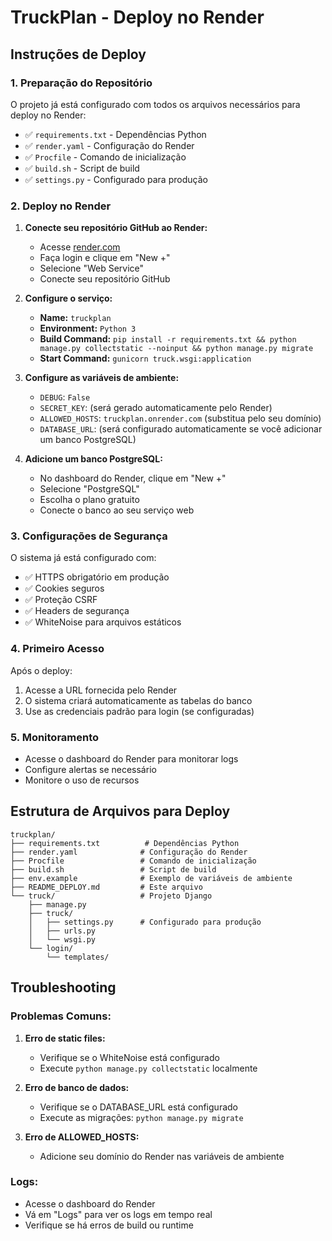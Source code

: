 # TruckPlan - Deploy no Render

## Instruções de Deploy

### 1. Preparação do Repositório

O projeto já está configurado com todos os arquivos necessários para deploy no Render:

- ✅ `requirements.txt` - Dependências Python
- ✅ `render.yaml` - Configuração do Render
- ✅ `Procfile` - Comando de inicialização
- ✅ `build.sh` - Script de build
- ✅ `settings.py` - Configurado para produção

### 2. Deploy no Render

1. **Conecte seu repositório GitHub ao Render:**
   - Acesse [render.com](https://render.com)
   - Faça login e clique em "New +"
   - Selecione "Web Service"
   - Conecte seu repositório GitHub

2. **Configure o serviço:**
   - **Name:** `truckplan`
   - **Environment:** `Python 3`
   - **Build Command:** `pip install -r requirements.txt && python manage.py collectstatic --noinput && python manage.py migrate`
   - **Start Command:** `gunicorn truck.wsgi:application`

3. **Configure as variáveis de ambiente:**
   - `DEBUG`: `False`
   - `SECRET_KEY`: (será gerado automaticamente pelo Render)
   - `ALLOWED_HOSTS`: `truckplan.onrender.com` (substitua pelo seu domínio)
   - `DATABASE_URL`: (será configurado automaticamente se você adicionar um banco PostgreSQL)

4. **Adicione um banco PostgreSQL:**
   - No dashboard do Render, clique em "New +"
   - Selecione "PostgreSQL"
   - Escolha o plano gratuito
   - Conecte o banco ao seu serviço web

### 3. Configurações de Segurança

O sistema já está configurado com:
- ✅ HTTPS obrigatório em produção
- ✅ Cookies seguros
- ✅ Proteção CSRF
- ✅ Headers de segurança
- ✅ WhiteNoise para arquivos estáticos

### 4. Primeiro Acesso

Após o deploy:
1. Acesse a URL fornecida pelo Render
2. O sistema criará automaticamente as tabelas do banco
3. Use as credenciais padrão para login (se configuradas)

### 5. Monitoramento

- Acesse o dashboard do Render para monitorar logs
- Configure alertas se necessário
- Monitore o uso de recursos

## Estrutura de Arquivos para Deploy

```
truckplan/
├── requirements.txt          # Dependências Python
├── render.yaml              # Configuração do Render
├── Procfile                 # Comando de inicialização
├── build.sh                 # Script de build
├── env.example              # Exemplo de variáveis de ambiente
├── README_DEPLOY.md         # Este arquivo
└── truck/                   # Projeto Django
    ├── manage.py
    ├── truck/
    │   ├── settings.py      # Configurado para produção
    │   ├── urls.py
    │   └── wsgi.py
    └── login/
        └── templates/
```

## Troubleshooting

### Problemas Comuns:

1. **Erro de static files:**
   - Verifique se o WhiteNoise está configurado
   - Execute `python manage.py collectstatic` localmente

2. **Erro de banco de dados:**
   - Verifique se o DATABASE_URL está configurado
   - Execute as migrações: `python manage.py migrate`

3. **Erro de ALLOWED_HOSTS:**
   - Adicione seu domínio do Render nas variáveis de ambiente

### Logs:
- Acesse o dashboard do Render
- Vá em "Logs" para ver os logs em tempo real
- Verifique se há erros de build ou runtime

